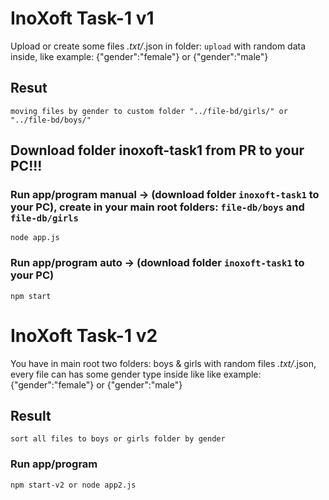 # InoXoft Task-1 v1

Upload or create some files *.txt/*.json in folder: `upload` with random data inside, like example: {"gender":"female"} or {"gender":"male"}

## Resut
``` 
moving files by gender to custom folder "../file-bd/girls/" or "../file-bd/boys/"
```

## Download folder inoxoft-task1 from PR to your PC!!!


### Run app/program manual -> (download folder `inoxoft-task1` to your PC), create in your main root folders: `file-db/boys` and  `file-db/girls`
```
node app.js
```

### Run app/program auto -> (download folder `inoxoft-task1` to your PC)
```
npm start
```



# InoXoft Task-1 v2

You have in main root two folders: boys & girls with random files *.txt/*.json, every file can has some gender type inside like like example: {"gender":"female"} or {"gender":"male"}

## Result
```
sort all files to boys or girls folder by gender
```

### Run app/program
```
npm start-v2 or node app2.js
```